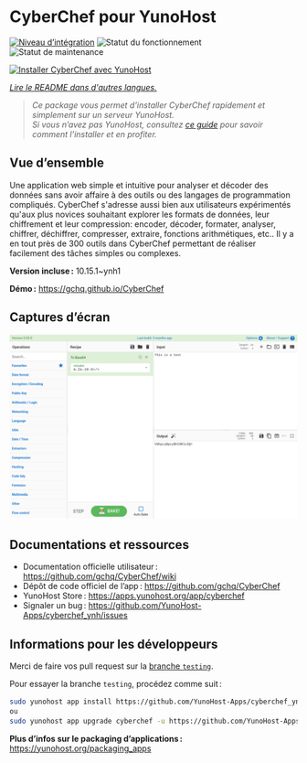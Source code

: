 <!--
Nota bene : ce README est automatiquement généré par <https://github.com/YunoHost/apps/tree/master/tools/readme_generator>
Il NE doit PAS être modifié à la main.
-->

# CyberChef pour YunoHost

[![Niveau d’intégration](https://dash.yunohost.org/integration/cyberchef.svg)](https://dash.yunohost.org/appci/app/cyberchef) ![Statut du fonctionnement](https://ci-apps.yunohost.org/ci/badges/cyberchef.status.svg) ![Statut de maintenance](https://ci-apps.yunohost.org/ci/badges/cyberchef.maintain.svg)

[![Installer CyberChef avec YunoHost](https://install-app.yunohost.org/install-with-yunohost.svg)](https://install-app.yunohost.org/?app=cyberchef)

*[Lire le README dans d'autres langues.](./ALL_README.md)*

> *Ce package vous permet d’installer CyberChef rapidement et simplement sur un serveur YunoHost.*  
> *Si vous n’avez pas YunoHost, consultez [ce guide](https://yunohost.org/install) pour savoir comment l’installer et en profiter.*

## Vue d’ensemble

Une application web simple et intuitive pour analyser et décoder des données sans avoir affaire à des outils ou des langages de programmation compliqués. CyberChef s'adresse aussi bien aux utilisateurs expérimentés qu'aux plus novices souhaitant explorer les formats de données, leur chiffrement et leur compression: encoder, décoder, formater, analyser, chiffrer, déchiffrer, compresser, extraire, fonctions arithmétiques, etc.. Il y a en tout près de 300 outils dans CyberChef permettant de réaliser facilement des tâches simples ou complexes.


**Version incluse :** 10.15.1~ynh1

**Démo :** <https://gchq.github.io/CyberChef>

## Captures d’écran

![Capture d’écran de CyberChef](./doc/screenshots/cyberchef_ynh.png)

## Documentations et ressources

- Documentation officielle utilisateur : <https://github.com/gchq/CyberChef/wiki>
- Dépôt de code officiel de l’app : <https://github.com/gchq/CyberChef>
- YunoHost Store : <https://apps.yunohost.org/app/cyberchef>
- Signaler un bug : <https://github.com/YunoHost-Apps/cyberchef_ynh/issues>

## Informations pour les développeurs

Merci de faire vos pull request sur la [branche `testing`](https://github.com/YunoHost-Apps/cyberchef_ynh/tree/testing).

Pour essayer la branche `testing`, procédez comme suit :

```bash
sudo yunohost app install https://github.com/YunoHost-Apps/cyberchef_ynh/tree/testing --debug
ou
sudo yunohost app upgrade cyberchef -u https://github.com/YunoHost-Apps/cyberchef_ynh/tree/testing --debug
```

**Plus d’infos sur le packaging d’applications :** <https://yunohost.org/packaging_apps>
